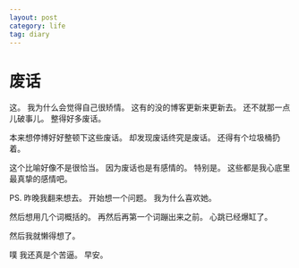 ```yaml
---
layout: post
category: life
tag: diary
---
```


废话
===

这。
我为什么会觉得自己很矫情。
这有的没的博客更新来更新去。
还不就那一点儿破事儿。
整得好多废话。

本来想停博好好整顿下这些废话。
却发现废话终究是废话。
还得有个垃圾桶扔着。

这个比喻好像不是很恰当。
因为废话也是有感情的。
特别是。
这些都是我心底里最真挚的感情吧。

PS.
昨晚我翻来想去。
开始想一个问题。
我为什么喜欢她。

然后想用几个词概括的。
再然后再第一个词蹦出来之前。
心跳已经爆缸了。

然后我就懒得想了。


噗
我还真是个苦逼。
早安。
